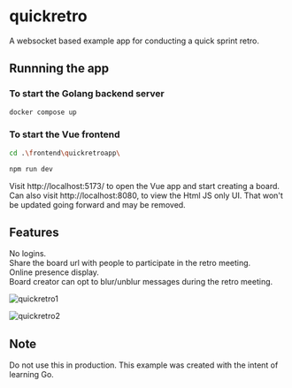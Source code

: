 # quickretro
A websocket based example app for conducting a quick sprint retro.

## Runnning the app
### To start the Golang backend server
```sh
docker compose up
```
### To start the Vue frontend
```sh
cd .\frontend\quickretroapp\
```
```sh
npm run dev
```
Visit http://localhost:5173/ to open the Vue app and start creating a board.  
Can also visit http://localhost:8080, to view the Html JS only UI. That won't be updated going forward and may be removed.  

## Features
No logins.  
Share the board url with people to participate in the retro meeting.  
Online presence display.  
Board creator can opt to blur/unblur messages during the retro meeting.  

![quickretro1](https://github.com/vijeeshr/quickretro/assets/16733867/020b40d8-5b11-4daf-a2f3-95a0ee17f918)

![quickretro2](https://github.com/vijeeshr/quickretro/assets/16733867/6802b697-362b-4f99-b6da-8b9bc0c3c4ab)


## Note
Do not use this in production. This example was created with the intent of learning Go.
